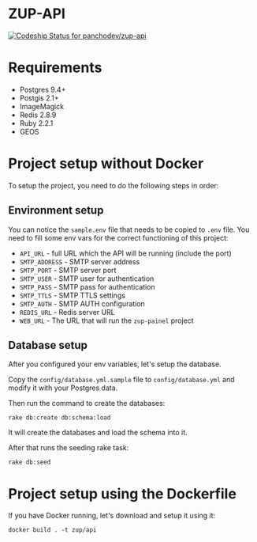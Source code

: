 # ZUP-API

[ ![Codeship Status for panchodev/zup-api](https://codeship.com/projects/5e1d56e0-4b3d-0132-ba3a-3e5cf71b5945/status?branch=master)](https://codeship.com/projects/46692)

# Requirements

* Postgres 9.4+
* Postgis 2.1+
* ImageMagick
* Redis 2.8.9
* Ruby 2.2.1
* GEOS

# Project setup without Docker

To setup the project, you need to do the following steps in order:

## Environment setup

You can notice the `sample.env` file that needs to be copied to `.env` file. You need to fill some env vars for the correct functioning of this project:

* `API_URL` - full URL which the API will be running (include the port)
* `SMTP_ADDRESS` - SMTP server address
* `SMTP_PORT` - SMTP server port
* `SMTP_USER` - SMTP user for authentication
* `SMTP_PASS` - SMTP pass for authentication
* `SMTP_TTLS` - SMTP TTLS settings
* `SMTP_AUTH` - SMTP AUTH configuration
* `REDIS_URL` - Redis server URL
* `WEB_URL` - The URL that will run the `zup-painel` project

## Database setup

After you configured your env variables, let's setup the database.

Copy the `config/database.yml.sample` file to `config/database.yml` and modify it with your Postgres data.

Then run the command to create the databases:

    rake db:create db:schema:load

It will create the databases and load the schema into it.

After that runs the seeding rake task:

    rake db:seed

# Project setup using the Dockerfile

If you have Docker running, let's download and setup it using it:

    docker build . -t zup/api
